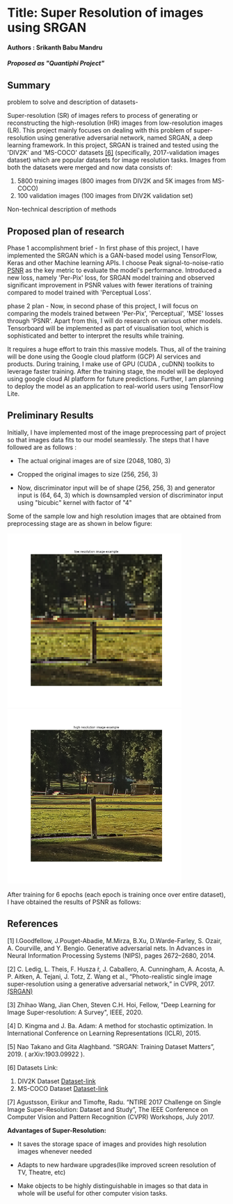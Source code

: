 # Title: Super Resolution of images using SRGAN

#### Authors : Srikanth Babu Mandru

#### *Proposed as "Quantiphi Project"*

## Summary 

problem to solve and description of datasets- 

Super-resolution (SR) of images refers to process of generating or reconstructing the high-resolution (HR) images from low-resolution images (LR). This project mainly focuses on dealing with this problem of super-resolution using generative adversarial network, named SRGAN, a deep learning framework. In this project, SRGAN is trained and tested using the 'DIV2K' and 'MS-COCO' datasets [[6]](6) (specifically, 2017-validation images dataset) which are popular datasets for image resolution tasks. Images from both the datasets were merged and now data consists of:
1. 5800 training images (800 images from DIV2K and 5K images from MS-COCO)
2. 100 validation images (100 images from DIV2K validation set)

Non-technical description of methods


## Proposed plan of research

Phase 1 accomplishment brief - 
In first phase of this project, I have implemented the SRGAN which is a GAN-based model using TensorFlow, Keras and other Machine learning APIs. I choose Peak signal-to-noise-ratio [PSNR](https://en.wikipedia.org/wiki/Peak_signal-to-noise_ratio) as the key metric to evaluate the model's performance. Introduced a new loss, namely 'Per-Pix' loss, for SRGAN model training and observed significant improvement in PSNR values with fewer iterations of training compared to model trained with 'Perceptual Loss'. 


phase 2 plan - 
Now, in second phase of this project, I will focus on comparing the models trained between 'Per-Pix', 'Perceptual', 'MSE' losses through 'PSNR'. Apart from this, I will do research on various other models. Tensorboard will be implemented as part of visualisation tool, which is sophisticated and better to interpret the results while training.

It requires a huge effort to train this massive models. Thus, all of the training will be done using the Google cloud platform (GCP) AI services and products. During training, I make use of GPU (CUDA , cuDNN) toolkits to leverage faster training. After the training stage, the model will be deployed using google cloud AI platform for future predictions. Further, I am planning to deploy the model as an application to real-world users using TensorFlow Lite.



## Preliminary Results

Initially, I have implemented most of the image preprocessing part of project so that images data fits to our model seamlessly. The steps that I have followed are as follows :

- The actual original images are of size (2048, 1080, 3)

- Cropped the original images to size (256, 256, 3)

- Now, discriminator input will be of shape (256, 256, 3) and generator input is (64, 64, 3) which is downsampled version of discriminator input using "bicubic" kernel with factor of "4"   

Some of the sample low and high resolution images that are obtained from preprocessing stage are as shown in below figure:

<img src ="example_images/lowres/img2.png" width = "400" height = "400" /> <img src ="example_images/highres/img_2.png" width = "400" height = "400" /> 

After training for 6 epochs (each epoch is training once over entire dataset), I have obtained the results of PSNR as follows:



## References

[1] I.Goodfellow, J.Pouget-Abadie, M.Mirza, B.Xu, D.Warde-Farley, S. Ozair, A. Courville, and Y. Bengio. Generative adversarial nets. In Advances in Neural Information Processing Systems (NIPS), pages 2672–2680, 2014.

[2] C. Ledig, L. Theis, F. Husza ́r, J. Caballero, A. Cunningham, A. Acosta, A. P. Aitken, A. Tejani, J. Totz, Z. Wang et al., “Photo-realistic single image super-resolution using a generative adversarial network,” in CVPR, 2017. [(SRGAN)](https://arxiv.org/abs/1609.04802)

[3] Zhihao Wang, Jian Chen, Steven C.H. Hoi, Fellow, "Deep Learning for Image Super-resolution: A Survey", IEEE, 2020.

[4] D. Kingma and J. Ba. Adam: A method for stochastic optimization. In International Conference on Learning Representations (ICLR), 2015.

[5] Nao Takano and Gita Alaghband. “SRGAN: Training Dataset Matters”, 2019. ( arXiv:1903.09922 ).

[6] Datasets Link:
1. DIV2K Dataset [Dataset-link](https://data.vision.ee.ethz.ch/cvl/DIV2K/)
2. MS-COCO Dataset [Dataset-link](http://cocodataset.org/#download)

[7] Agustsson, Eirikur and Timofte, Radu. “NTIRE 2017 Challenge on Single Image Super-Resolution: Dataset and Study”, The IEEE Conference on Computer Vision and Pattern Recognition (CVPR) Workshops, July 2017.



**Advantages of Super-Resolution:**
 
- It saves the storage space of images and provides high resolution images whenever needed

- Adapts to new hardware upgrades(like improved screen resolution of TV, Theatre, etc)

- Make objects to be highly distinguishable in images so that data in whole will be useful for other computer vision tasks.
